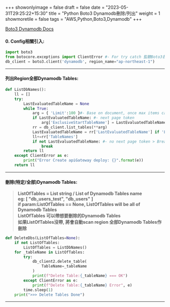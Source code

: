 +++
showonlyimage = false
draft = false
date = "2023-05-31T29:25:22+15:30"
title = "Python Boto3 Dynamodb刪除/列出"
weight = 1
showmoretile = false
tags = "AWS,Python,Boto3,Dynamodb"
+++

[Boto3 Dynamodb Docs](https://boto3.amazonaws.com/v1/documentation/api/latest/reference/services/dynamodb.html#dynamodb)  

#### 0. Config相關引入:  
```python
import boto3
from botocore.exceptions import ClientError #- For try catch 監聽Boto3各種錯誤資訊
db_client = boto3.client('dynamodb', region_name="ap-northeast-1")
```  
* * *    


#### 列出Region全部Dynamodb Tables: 
```python
def ListDbNames(): 
    ll = []
    try:
        LastEvaluatedTableName = None
        while True:
            arg = { 'Limit':100 }#- Base on document, once max items can query is 100
            if LastEvaluatedTableName: #- next page token
                arg['ExclusiveStartTableName'] = LastEvaluatedTableName
            rr = db_client.list_tables(**arg)
            LastEvaluatedTableName = rr['LastEvaluatedTableName'] if 'LastEvaluatedTableName' in rr else None
            ll+=rr['TableNames']
            if not LastEvaluatedTableName: #- no next page token > Break
                break
        return ll
    except ClientError as e:
        print("Error Create apiGateway deploy: {}".format(e))
    return ll
```  
* * *  

#### 刪除(特定/全部)Dynamodb Tables:  
> **ListOfTables = List string / List of Dynamodb Tables name**  
> **eg: [ "db_users_test", "db_users" ]**  
> **if param:ListOfTables == None, ListOfTables will be all of Dynamodb Tables**  
> **ListOfTables 可以帶想要刪除的Dynamodb Tables**  
> **如果ListOfTables沒帶, 將會自動scan region 全部Dynamodb Tables作刪除**  

```python
def DeleteDbs(ListOfTables=None):
    if not ListOfTables:
        ListOfTables = ListDbNames()
    for _tableName in ListOfTables:
        try:
            db_client2.delete_table(
                TableName=_tableName
            )
            print(f"Delete Table:{_tableName} === OK")
        except ClientError as e:
            print(f"Delete Table:{_tableName} Error", e)
        time.sleep(1)
    print(">>> Delete Tables Done")
```  
* * *   